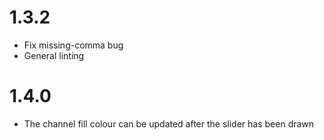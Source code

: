 # 1.3.2

* Fix missing-comma bug
* General linting

# 1.4.0

* The channel fill colour can be updated after the slider has been drawn
